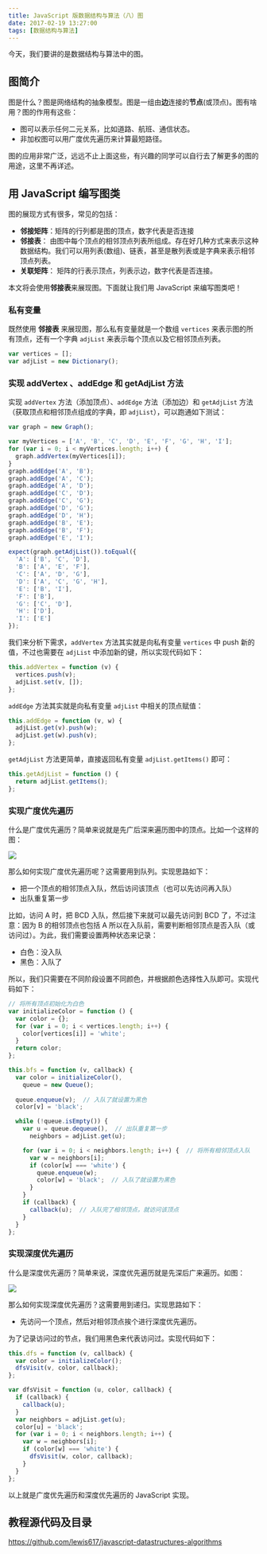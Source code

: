 ```yaml
---
title: JavaScript 版数据结构与算法（八）图
date: 2017-02-19 13:27:00
tags: [数据结构与算法]
---
```


今天，我们要讲的是数据结构与算法中的图。

<!--more-->

## 图简介

图是什么？图是网络结构的抽象模型。图是一组由**边**连接的**节点**(或顶点)。图有啥用？图的作用有这些：

- 图可以表示任何二元关系，比如道路、航班、通信状态。
- 非加权图可以用广度优先遍历来计算最短路径。

图的应用非常广泛，远远不止上面这些，有兴趣的同学可以自行去了解更多的图的用途，这里不再详述。

## 用 JavaScript 编写图类

图的展现方式有很多，常见的包括：

- **邻接矩阵**：矩阵的行列都是图的顶点，数字代表是否连接
- **邻接表**： 由图中每个顶点的相邻顶点列表所组成。存在好几种方式来表示这种数据结构。我们可以用列表(数组)、链表，甚至是散列表或是字典来表示相邻顶点列表。
- **关联矩阵**： 矩阵的行表示顶点，列表示边，数字代表是否连接。

本文将会使用**邻接表**来展现图。下面就让我们用 JavaScript 来编写图类吧！

### 私有变量

既然使用 **邻接表** 来展现图，那么私有变量就是一个数组 `vertices` 来表示图的所有顶点，还有一个字典 `adjList` 来表示每个顶点以及它相邻顶点列表。

```js
var vertices = [];
var adjList = new Dictionary();
```

### 实现 addVertex 、addEdge 和 getAdjList 方法

实现 `addVertex` 方法（添加顶点）、`addEdge` 方法（添加边）和 `getAdjList` 方法（获取顶点和相邻顶点组成的字典，即 `adjList`），可以跑通如下测试：

```js
var graph = new Graph();

var myVertices = ['A', 'B', 'C', 'D', 'E', 'F', 'G', 'H', 'I'];
for (var i = 0; i < myVertices.length; i++) {
  graph.addVertex(myVertices[i]);
}
graph.addEdge('A', 'B');
graph.addEdge('A', 'C');
graph.addEdge('A', 'D');
graph.addEdge('C', 'D');
graph.addEdge('C', 'G');
graph.addEdge('D', 'G');
graph.addEdge('D', 'H');
graph.addEdge('B', 'E');
graph.addEdge('B', 'F');
graph.addEdge('E', 'I');

expect(graph.getAdjList()).toEqual({
  'A': ['B', 'C', 'D'],
  'B': ['A', 'E', 'F'],
  'C': ['A', 'D', 'G'],
  'D': ['A', 'C', 'G', 'H'],
  'E': ['B', 'I'],
  'F': ['B'],
  'G': ['C', 'D'],
  'H': ['D'],
  'I': ['E']
});
```

我们来分析下需求，`addVertex` 方法其实就是向私有变量 `vertices` 中 push 新的值，不过也需要在 `adjList` 中添加新的键，所以实现代码如下：

```js
this.addVertex = function (v) {
  vertices.push(v);
  adjList.set(v, []);
};
```

`addEdge` 方法其实就是向私有变量 `adjList` 中相关的顶点赋值：

```js
this.addEdge = function (v, w) {
  adjList.get(v).push(w);
  adjList.get(w).push(v);
};
```

`getAdjList` 方法更简单，直接返回私有变量 `adjList.getItems()` 即可：

```js
this.getAdjList = function () {
  return adjList.getItems();
};
```

### 实现广度优先遍历

什么是广度优先遍历？简单来说就是先广后深来遍历图中的顶点。比如一个这样的图：

![](https://ws1.sinaimg.cn/large/83900b4egy1fcvopomghbj20dz09ajru)

那么如何实现广度优先遍历呢？这需要用到队列。实现思路如下：

- 把一个顶点的相邻顶点入队，然后访问该顶点（也可以先访问再入队）
- 出队重复第一步

比如，访问 A 时，把 BCD 入队，然后接下来就可以最先访问到 BCD 了，不过注意：因为 B 的相邻顶点也包括 A 所以在入队前，需要判断相邻顶点是否入队（或访问过）。为此，我们需要设置两种状态来记录：

- 白色：没入队
- 黑色：入队了

所以，我们只需要在不同阶段设置不同颜色，并根据颜色选择性入队即可。实现代码如下：

```js
// 将所有顶点初始化为白色
var initializeColor = function () {
  var color = {};
  for (var i = 0; i < vertices.length; i++) {
    color[vertices[i]] = 'white';
  }
  return color;
};

this.bfs = function (v, callback) {
  var color = initializeColor(),
    queue = new Queue();
 
  queue.enqueue(v);  // 入队了就设置为黑色
  color[v] = 'black';

  while (!queue.isEmpty()) {
    var u = queue.dequeue(),  // 出队重复第一步
      neighbors = adjList.get(u);

    for (var i = 0; i < neighbors.length; i++) {  // 将所有相邻顶点入队
      var w = neighbors[i];
      if (color[w] === 'white') {
        queue.enqueue(w);
        color[w] = 'black';  // 入队了就设置为黑色
      }
    }
    if (callback) {
      callback(u);  // 入队完了相邻顶点，就访问该顶点
    }
  }
};
```

### 实现深度优先遍历

什么是深度优先遍历？简单来说，深度优先遍历就是先深后广来遍历。如图：

![](https://ws1.sinaimg.cn/large/83900b4egy1fcvp988h6bj20bu08vmxg)
 
 那么如何实现深度优先遍历？这需要用到递归。实现思路如下：

- 先访问一个顶点，然后对相邻顶点挨个进行深度优先遍历。

为了记录访问过的节点，我们用黑色来代表访问过。实现代码如下：

```js
this.dfs = function (v, callback) {
  var color = initializeColor();
  dfsVisit(v, color, callback);
};

var dfsVisit = function (u, color, callback) {
  if (callback) {
    callback(u);
  }
  var neighbors = adjList.get(u);
  color[u] = 'black';
  for (var i = 0; i < neighbors.length; i++) {
    var w = neighbors[i];
    if (color[w] === 'white') {
      dfsVisit(w, color, callback);
    }
  }
};
```

以上就是广度优先遍历和深度优先遍历的 JavaScript 实现。

 
## 教程源代码及目录

https://github.com/lewis617/javascript-datastructures-algorithms

